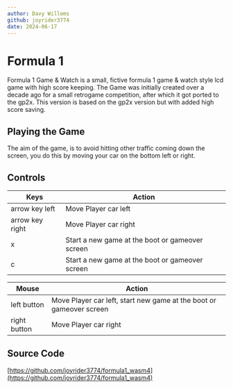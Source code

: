 ```yaml
---
author: Davy Willems
github: joyrider3774
date: 2024-06-17
---
```


# Formula 1
Formula 1 Game & Watch is a small, fictive formula 1 game & watch style lcd game with high score keeping. The Game was initially created over a decade ago for a small retrogame competition, after which it got ported to the gp2x. This version is based on the gp2x version but with added high score saving.

## Playing the Game
The aim of the game, is to avoid hitting other traffic coming down the screen, you do this by moving your car on the bottom left or right. 

## Controls

| Keys | Action |
| ------ | ------ |
| arrow key left | Move Player car left |
| arrow key right | Move Player car right |
| x | Start a new game at the boot or gameover screen |
| c | Start a new game at the boot or gameover screen |


| Mouse | Action |
| ------ | ------ |
| left button | Move Player car left, start new game at the boot or gameover screen |
| right button | Move Player car right |

## Source Code
[https://github.com/joyrider3774/formula1_wasm4](https://github.com/joyrider3774/formula1_wasm4)


